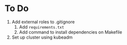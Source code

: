 # To Do
1. Add external roles to .gitignore
   1. Add `requirements.txt`
   2. Add command to install dependencies on Makefile
2. Set up cluster using kubeadm